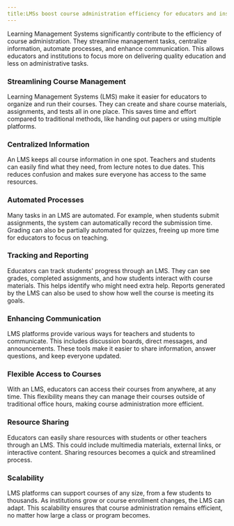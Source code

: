 ```yaml
---
title:LMSs boost course administration efficiency for educators and institutions
---
```


Learning Management Systems significantly contribute to the efficiency of course administration. They streamline management tasks, centralize information, automate processes, and enhance communication. This allows educators and institutions to focus more on delivering quality education and less on administrative tasks.

### Streamlining Course Management

Learning Management Systems (LMS) make it easier for educators to organize and run their courses. They can create and share course materials, assignments, and tests all in one place. This saves time and effort compared to traditional methods, like handing out papers or using multiple platforms.

### Centralized Information

An LMS keeps all course information in one spot. Teachers and students can easily find what they need, from lecture notes to due dates. This reduces confusion and makes sure everyone has access to the same resources.

### Automated Processes

Many tasks in an LMS are automated. For example, when students submit assignments, the system can automatically record the submission time. Grading can also be partially automated for quizzes, freeing up more time for educators to focus on teaching.

### Tracking and Reporting

Educators can track students' progress through an LMS. They can see grades, completed assignments, and how students interact with course materials. This helps identify who might need extra help. Reports generated by the LMS can also be used to show how well the course is meeting its goals.

### Enhancing Communication

LMS platforms provide various ways for teachers and students to communicate. This includes discussion boards, direct messages, and announcements. These tools make it easier to share information, answer questions, and keep everyone updated.

### Flexible Access to Courses

With an LMS, educators can access their courses from anywhere, at any time. This flexibility means they can manage their courses outside of traditional office hours, making course administration more efficient.

### Resource Sharing

Educators can easily share resources with students or other teachers through an LMS. This could include multimedia materials, external links, or interactive content. Sharing resources becomes a quick and streamlined process.

### Scalability

LMS platforms can support courses of any size, from a few students to thousands. As institutions grow or course enrollment changes, the LMS can adapt. This scalability ensures that course administration remains efficient, no matter how large a class or program becomes.
